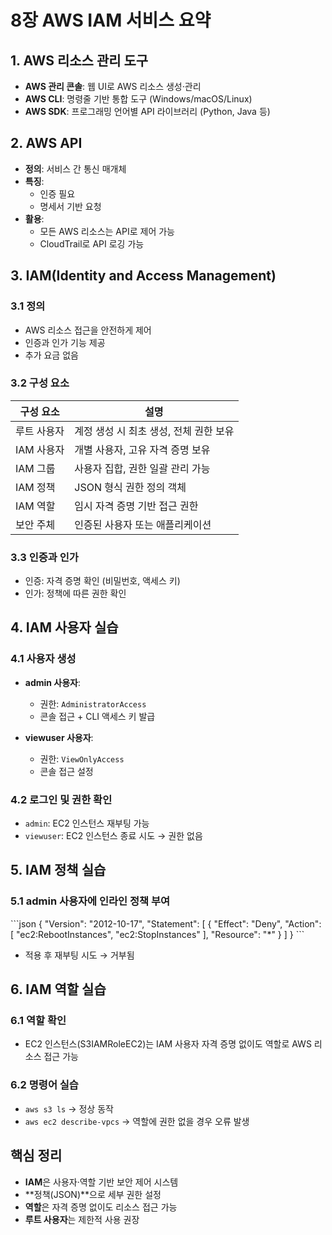 # 8장 AWS IAM 서비스 요약

## 1. AWS 리소스 관리 도구

- **AWS 관리 콘솔**: 웹 UI로 AWS 리소스 생성·관리
- **AWS CLI**: 명령줄 기반 통합 도구 (Windows/macOS/Linux)
- **AWS SDK**: 프로그래밍 언어별 API 라이브러리 (Python, Java 등)

## 2. AWS API

- **정의**: 서비스 간 통신 매개체
- **특징**:
  - 인증 필요
  - 명세서 기반 요청
- **활용**:
  - 모든 AWS 리소스는 API로 제어 가능
  - CloudTrail로 API 로깅 가능

## 3. IAM(Identity and Access Management)

### 3.1 정의

- AWS 리소스 접근을 안전하게 제어
- 인증과 인가 기능 제공
- 추가 요금 없음

### 3.2 구성 요소

| 구성 요소     | 설명 |
|--------------|------|
| 루트 사용자   | 계정 생성 시 최초 생성, 전체 권한 보유 |
| IAM 사용자    | 개별 사용자, 고유 자격 증명 보유 |
| IAM 그룹      | 사용자 집합, 권한 일괄 관리 가능 |
| IAM 정책      | JSON 형식 권한 정의 객체 |
| IAM 역할      | 임시 자격 증명 기반 접근 권한 |
| 보안 주체     | 인증된 사용자 또는 애플리케이션 |

### 3.3 인증과 인가

- 인증: 자격 증명 확인 (비밀번호, 액세스 키)
- 인가: 정책에 따른 권한 확인

## 4. IAM 사용자 실습

### 4.1 사용자 생성

- **admin 사용자**:
  - 권한: `AdministratorAccess`
  - 콘솔 접근 + CLI 액세스 키 발급

- **viewuser 사용자**:
  - 권한: `ViewOnlyAccess`
  - 콘솔 접근 설정

### 4.2 로그인 및 권한 확인

- `admin`: EC2 인스턴스 재부팅 가능
- `viewuser`: EC2 인스턴스 종료 시도 → 권한 없음

## 5. IAM 정책 실습

### 5.1 admin 사용자에 인라인 정책 부여

\`\`\`json
{
  "Version": "2012-10-17",
  "Statement": [
    {
      "Effect": "Deny",
      "Action": [
        "ec2:RebootInstances",
        "ec2:StopInstances"
      ],
      "Resource": "*"
    }
  ]
}
\`\`\`

- 적용 후 재부팅 시도 → 거부됨

## 6. IAM 역할 실습

### 6.1 역할 확인

- EC2 인스턴스(S3IAMRoleEC2)는 IAM 사용자 자격 증명 없이도 역할로 AWS 리소스 접근 가능

### 6.2 명령어 실습

- `aws s3 ls` → 정상 동작
- `aws ec2 describe-vpcs` → 역할에 권한 없을 경우 오류 발생

## 핵심 정리

- **IAM**은 사용자·역할 기반 보안 제어 시스템
- **정책(JSON)**으로 세부 권한 설정
- **역할**은 자격 증명 없이도 리소스 접근 가능
- **루트 사용자**는 제한적 사용 권장
